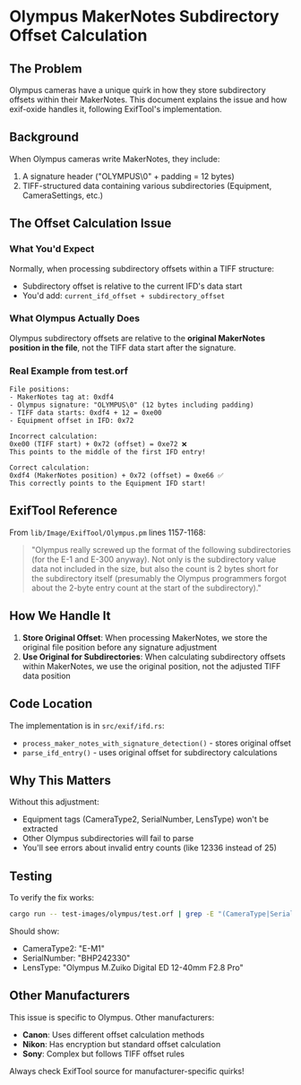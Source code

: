 # Olympus MakerNotes Subdirectory Offset Calculation

## The Problem

Olympus cameras have a unique quirk in how they store subdirectory offsets within their MakerNotes. This document explains the issue and how exif-oxide handles it, following ExifTool's implementation.

## Background

When Olympus cameras write MakerNotes, they include:
1. A signature header ("OLYMPUS\0" + padding = 12 bytes)
2. TIFF-structured data containing various subdirectories (Equipment, CameraSettings, etc.)

## The Offset Calculation Issue

### What You'd Expect

Normally, when processing subdirectory offsets within a TIFF structure:
- Subdirectory offset is relative to the current IFD's data start
- You'd add: `current_ifd_offset + subdirectory_offset`

### What Olympus Actually Does

Olympus subdirectory offsets are relative to the **original MakerNotes position in the file**, not the TIFF data start after the signature.

### Real Example from test.orf

```
File positions:
- MakerNotes tag at: 0xdf4
- Olympus signature: "OLYMPUS\0" (12 bytes including padding)
- TIFF data starts: 0xdf4 + 12 = 0xe00
- Equipment offset in IFD: 0x72

Incorrect calculation:
0xe00 (TIFF start) + 0x72 (offset) = 0xe72 ❌
This points to the middle of the first IFD entry!

Correct calculation:
0xdf4 (MakerNotes position) + 0x72 (offset) = 0xe66 ✅
This correctly points to the Equipment IFD start!
```

## ExifTool Reference

From `lib/Image/ExifTool/Olympus.pm` lines 1157-1168:

> "Olympus really screwed up the format of the following subdirectories (for the E-1 and E-300 anyway). Not only is the subdirectory value data not included in the size, but also the count is 2 bytes short for the subdirectory itself (presumably the Olympus programmers forgot about the 2-byte entry count at the start of the subdirectory)."

## How We Handle It

1. **Store Original Offset**: When processing MakerNotes, we store the original file position before any signature adjustment
2. **Use Original for Subdirectories**: When calculating subdirectory offsets within MakerNotes, we use the original position, not the adjusted TIFF data position

## Code Location

The implementation is in `src/exif/ifd.rs`:
- `process_maker_notes_with_signature_detection()` - stores original offset
- `parse_ifd_entry()` - uses original offset for subdirectory calculations

## Why This Matters

Without this adjustment:
- Equipment tags (CameraType2, SerialNumber, LensType) won't be extracted
- Other Olympus subdirectories will fail to parse
- You'll see errors about invalid entry counts (like 12336 instead of 25)

## Testing

To verify the fix works:
```bash
cargo run -- test-images/olympus/test.orf | grep -E "(CameraType|SerialNumber|LensType)"
```

Should show:
- CameraType2: "E-M1"
- SerialNumber: "BHP242330"
- LensType: "Olympus M.Zuiko Digital ED 12-40mm F2.8 Pro"

## Other Manufacturers

This issue is specific to Olympus. Other manufacturers:
- **Canon**: Uses different offset calculation methods
- **Nikon**: Has encryption but standard offset calculation
- **Sony**: Complex but follows TIFF offset rules

Always check ExifTool source for manufacturer-specific quirks!